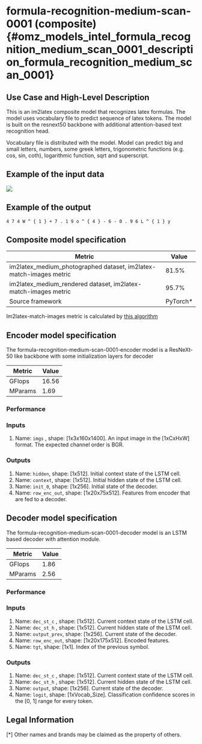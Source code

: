 # formula-recognition-medium-scan-0001 (composite) {#omz_models_intel_formula_recognition_medium_scan_0001_description_formula_recognition_medium_scan_0001}

## Use Case and High-Level Description

This is an im2latex composite model that recognizes latex formulas.
The model uses vocabulary file to predict sequence of latex tokens.
The model is built on the resnext50 backbone with additional attention-based text recognition head.

Vocabulary file is distributed with the model. Model can predict big and small letters, numbers, some greek letters, trigonometric functions (e.g. cos, sin, coth), logarithmic function, sqrt and superscript.

## Example of the input data

![](./formula-recognition-medium-scan-0001.png)

## Example of the output

`4 7 4 W ^ { 1 } + 7 . 1 9 o ^ { 4 } - 6 - 0 . 9 6 L ^ { 1 } y `

## Composite model specification

| Metric                                        | Value     |
|-----------------------------------------------|-----------|
| im2latex_medium_photographed dataset, im2latex-match-images metric | 81.5% |
| im2latex_medium_rendered dataset, im2latex-match-images metric | 95.7% |
| Source framework                              | PyTorch\* |

Im2latex-match-images metric is calculated by [this algorithm](../../../../tools/accuracy_checker/accuracy_checker/metrics/im2latex_images_match.py )

## Encoder model specification

The formula-recognition-medium-scan-0001-encoder model is a ResNeXt-50 like backbone with some initialization layers for decoder

| Metric                                        | Value     |
|-----------------------------------------------|-----------|
| GFlops                                        | 16.56     |
| MParams                                       | 1.69      |


### Performance

### Inputs

1.	Name: `imgs` , shape: [1x3x160x1400]. An input image in the [1xCxHxW] format.
    The expected channel order is BGR.

### Outputs
1.	Name: `hidden`, shape: [1x512]. Initial context state of the LSTM cell.
2.	Name: `context`, shape: [1x512]. Initial hidden state of the LSTM cell.
3.	Name: `init_0`, shape: [1x256]. Initial state of the decoder.
5.	Name: `row_enc_out`, shape: [1x20x75x512]. Features from encoder that are fed to a decoder.



## Decoder model specification

The formula-recognition-medium-scan-0001-decoder model is an LSTM based decoder with attention module.

| Metric                                        | Value     |
|-----------------------------------------------|-----------|
| GFlops                                        | 1.86     |
| MParams                                       | 2.56      |



### Performance

### Inputs

1.	Name: `dec_st_c` , shape: [1x512]. Current context state of the LSTM cell.
2.	Name: `dec_st_h` , shape: [1x512]. Current hidden state of the LSTM cell.
3.	Name: `output_prev`, shape: [1x256]. Current state of the decoder.
4.	Name: `row_enc_out`, shape: [1x20x175x512]. Encoded features.
5.	Name: `tgt`, shape: [1x1]. Index of the previous symbol.

### Outputs

1.	Name: `dec_st_c` , shape: [1x512]. Current context state of the LSTM cell.
2.	Name: `dec_st_h` , shape: [1x512]. Current hidden state of the LSTM cell.
3.	Name: `output`, shape: [1x256]. Current state of the decoder.
1.	Name: `logit`, shape: [1xVocab_Size]. Classification confidence scores in the [0, 1] range
    for every token. 


## Legal Information
[*] Other names and brands may be claimed as the property of others.
